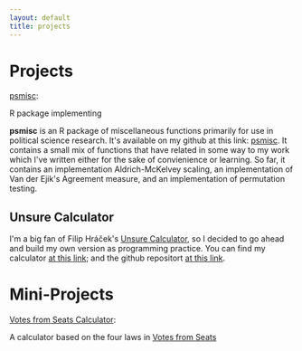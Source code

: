 ```yaml
---
layout: default
title: projects
---
```


# Projects

[psmisc](https://github.com/philswatton/psmisc):

R package implementing 

**psmisc** is an R package of miscellaneous functions primarily for use in political science research. It's available on my github at this link: [psmisc](https://github.com/philswatton/psmisc). It contains a small mix of functions that have related in some way to my work which I've written either for the sake of convienience or learning. So far, it contains an implementation Aldrich-McKelvey scaling, an implementation of Van der Ejik's Agreement measure, and an implementation of permutation testing.

## Unsure Calculator

I'm a big fan of Filip Hráček's [Unsure Calculator](https://filiph.github.io/unsure/), so I decided to go ahead and build my own version as programming practice. You can find my calculator [at this link](https://philswatton.github.io/unsure-calculator/); and the github repositort [at this link](https://github.com/philswatton/unsure-calculator).


# Mini-Projects

[Votes from Seats Calculator](https://philswatton.github.io/VfS_Calculator/index.html):

A calculator based on the four laws in [Votes from Seats](https://www.cambridge.org/core/books/votes-from-seats/890D24F8D0DB2FF9CCEA1C77CE4E463F)